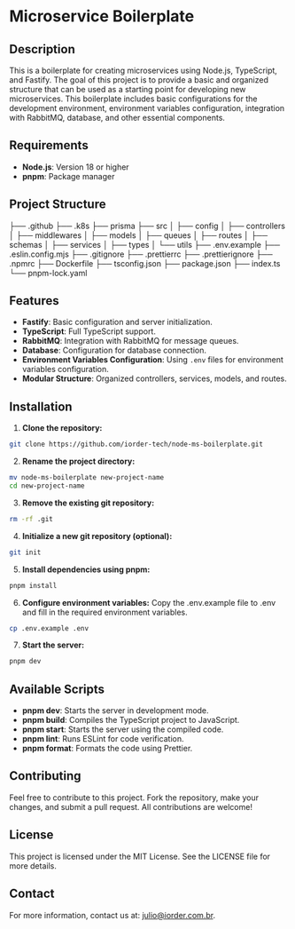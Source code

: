 # Microservice Boilerplate

## Description

This is a boilerplate for creating microservices using Node.js, TypeScript, and Fastify. The goal of this project is to provide a basic and organized structure that can be used as a starting point for developing new microservices. This boilerplate includes basic configurations for the development environment, environment variables configuration, integration with RabbitMQ, database, and other essential components.

## Requirements

- **Node.js**: Version 18 or higher
- **pnpm**: Package manager

## Project Structure

├── .github
├── .k8s
├── prisma
├── src
│ ├── config
│ ├── controllers
│ ├── middlewares
│ ├── models
│ ├── queues
│ ├── routes
│ ├── schemas
│ ├── services
│ ├── types
│ └── utils
├── .env.example
├── .eslin.config.mjs
├── .gitignore
├── .prettierrc
├── .prettierignore
├── .npmrc
├── Dockerfile
├── tsconfig.json
├── package.json
├── index.ts
└── pnpm-lock.yaml

## Features

- **Fastify**: Basic configuration and server initialization.
- **TypeScript**: Full TypeScript support.
- **RabbitMQ**: Integration with RabbitMQ for message queues.
- **Database**: Configuration for database connection.
- **Environment Variables Configuration**: Using `.env` files for environment variables configuration.
- **Modular Structure**: Organized controllers, services, models, and routes.

## Installation

1. **Clone the repository:**

```sh
git clone https://github.com/iorder-tech/node-ms-boilerplate.git
```

2. **Rename the project directory:**

```sh
mv node-ms-boilerplate new-project-name
cd new-project-name
```

3. **Remove the existing git repository:**

```sh
rm -rf .git
```

4. **Initialize a new git repository (optional):**

```sh
git init
```

5. **Install dependencies using pnpm:**

```sh
pnpm install
```

6. **Configure environment variables:**
   Copy the .env.example file to .env and fill in the required environment variables.

```sh
cp .env.example .env
```

7. **Start the server:**

```sh
pnpm dev
```

## Available Scripts

- **pnpm dev**: Starts the server in development mode.
- **pnpm build**: Compiles the TypeScript project to JavaScript.
- **pnpm start**: Starts the server using the compiled code.
- **pnpm lint**: Runs ESLint for code verification.
- **pnpm format**: Formats the code using Prettier.

## Contributing

Feel free to contribute to this project. Fork the repository, make your changes, and submit a pull request. All contributions are welcome!

## License

This project is licensed under the MIT License. See the LICENSE file for more details.

## Contact

For more information, contact us at: julio@iorder.com.br.
